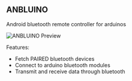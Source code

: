 <h2>ANBLUINO</h2>

Android bluetooth remote controller for arduinos

![ANBLUINO Preview](ANBLUINO.jpg?raw=true "ANBLUINO Preview")

Features:
<ul>
	<li>Fetch PAIRED bluetooth devices</li>
	<li>Connect to arduino bluetooth modules</li>
	<li>Transmit and receive data through bluetooth</li>
</ul>